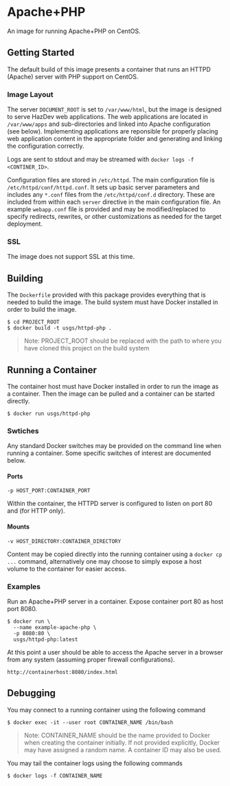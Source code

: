 Apache+PHP
============

An image for running Apache+PHP on CentOS.


Getting Started
---------------

The default build of this image presents a container that runs an HTTPD
(Apache) server with PHP support on CentOS.

### Image Layout

The server `DOCUMENT_ROOT` is set to `/var/www/html`, but the image is designed
to serve HazDev web applications. The web applications are located in
`/var/www/apps` and sub-directories and linked into Apache configuration
(see below). Implementing applications are reponsible for properly
placing web application content in the appropriate folder and generating and
linking the configuration correctly.

Logs are sent to stdout and may be streamed with `docker logs -f <CONTINER_ID>`.

Configuration files are stored in `/etc/httpd`. The main configuration file is
`/etc/httpd/conf/httpd.conf`. It sets up basic server parameters and includes
any `*.conf` files from the `/etc/httpd/conf.d` directory. These are included
from within each `server` directive in the main configuration file. An example
`webapp.conf` file is provided and may be modified/replaced to specify
redirects, rewrites, or other customizations as needed for the target
deployment.

### SSL

The image does not support SSL at this time.


Building
--------

The `Dockerfile` provided with this package provides everything that is
needed to build the image. The build system must have Docker installed in
order to build the image.

```
$ cd PROJECT_ROOT
$ docker build -t usgs/httpd-php .
```
> Note: PROJECT_ROOT should be replaced with the path to where you have
>       cloned this project on the build system


Running a Container
-------------------

The container host must have Docker installed in order to run the image as a
container. Then the image can be pulled and a container can be started directly.

```
$ docker run usgs/httpd-php
```

### Swtiches

Any standard Docker switches may be provided on the command line when running
a container. Some specific switches of interest are documented below.

#### Ports
```
-p HOST_PORT:CONTAINER_PORT
```
Within the container, the HTTPD server is configured to listen on port 80
and (for HTTP only).

#### Mounts
```
-v HOST_DIRECTORY:CONTAINER_DIRECTORY
```
Content may be copied directly into the running container using a
`docker cp ...` command, alternatively one may choose to simply expose a host
volume to the container for easier access.

### Examples

Run an Apache+PHP server in a container. Expose container port 80 as host
port 8080.

```
$ docker run \
  --name example-apache-php \
  -p 8080:80 \
  usgs/httpd-php:latest
```

At this point a user should be able to access the Apache server in a browser
from any system (assuming proper firewall configurations).
```
http://containerhost:8080/index.html
```


Debugging
---------

You may connect to a running container using the following command
```
$ docker exec -it --user root CONTAINER_NAME /bin/bash
```
> Note: CONTAINER_NAME should be the name provided to Docker when creating the
>       container initially. If not provided explicitly, Docker may have
>       assigned a random name. A container ID may also be used.

You may tail the container logs using the following commands
```
$ docker logs -f CONTAINER_NAME
```

